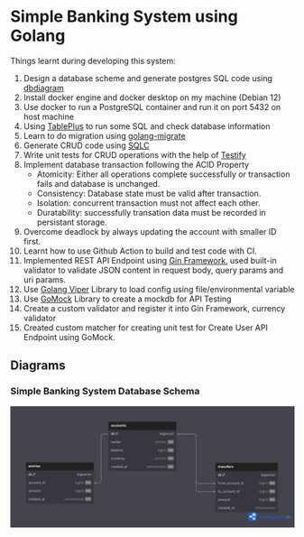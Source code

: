 # Simple Banking System using Golang

Things learnt during developing this system:

1. Design a database scheme and generate postgres SQL code using [dbdiagram](dbdiagram.io)
2. Install docker engine and docker desktop on my machine (Debian 12)
3. Use docker to run a PostgreSQL container and run it on port 5432 on host machine
4. Using [TablePlus](https://tableplus.com/) to run some SQL and check database information
5. Learn to do migration using [golang-migrate](https://github.com/golang-migrate/migrate)
6. Generate CRUD code using [SQLC](https://github.com/sqlc-dev/sqlc)
7. Write unit tests for CRUD operations with the help of [Testify](https://github.com/stretchr/testify)
8. Implement database transaction following the ACID Property
   - Atomicity: Either all operations complete successfully or transaction fails and database is unchanged.
   - Consistency: Database state must be valid after transaction.
   - Isolation: concurrent transaction must not affect each other.
   - Duratability: successfully transation data must be recorded in persistant storage.
9. Overcome deadlock by always updating the account with smaller ID first.
10. Learnt how to use Github Action to build and test code with CI.
11. Implemented REST API Endpoint using [Gin Framework](https://github.com/gin-gonic/gin), used built-in validator to validate JSON content in request body, query params and uri params.
12. Use [Golang Viper](https://github.com/spf13/viper) Library to load config using file/environmental variable
13. Use [GoMock](https://github.com/uber-go/mock) Library to create a mockdb for API Testing
14. Create a custom validator and register it into Gin Framework, currency validator
15. Created custom matcher for creating unit test for Create User API Endpoint using GoMock.

## Diagrams

### Simple Banking System Database Schema

![Simple Banking System Database Schema](/docs/SimpleBank_Schema.png)
